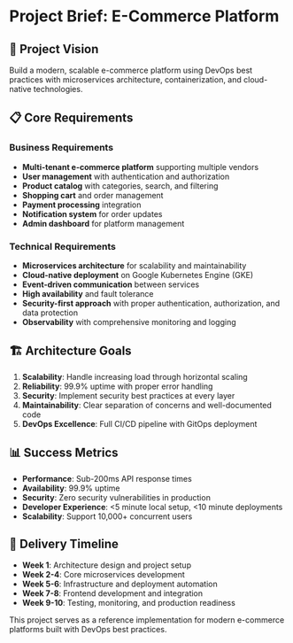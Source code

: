 # Project Brief: E-Commerce Platform

## 🎯 Project Vision
Build a modern, scalable e-commerce platform using DevOps best practices with microservices architecture, containerization, and cloud-native technologies.

## 📋 Core Requirements

### Business Requirements
- **Multi-tenant e-commerce platform** supporting multiple vendors
- **User management** with authentication and authorization
- **Product catalog** with categories, search, and filtering
- **Shopping cart** and order management
- **Payment processing** integration
- **Notification system** for order updates
- **Admin dashboard** for platform management

### Technical Requirements
- **Microservices architecture** for scalability and maintainability
- **Cloud-native deployment** on Google Kubernetes Engine (GKE)
- **Event-driven communication** between services
- **High availability** and fault tolerance
- **Security-first approach** with proper authentication, authorization, and data protection
- **Observability** with comprehensive monitoring and logging

## 🏗️ Architecture Goals
1. **Scalability**: Handle increasing load through horizontal scaling
2. **Reliability**: 99.9% uptime with proper error handling
3. **Security**: Implement security best practices at every layer
4. **Maintainability**: Clear separation of concerns and well-documented code
5. **DevOps Excellence**: Full CI/CD pipeline with GitOps deployment

## 📊 Success Metrics
- **Performance**: Sub-200ms API response times
- **Availability**: 99.9% uptime
- **Security**: Zero security vulnerabilities in production
- **Developer Experience**: <5 minute local setup, <10 minute deployments
- **Scalability**: Support 10,000+ concurrent users

## 🚀 Delivery Timeline
- **Week 1**: Architecture design and project setup
- **Week 2-4**: Core microservices development
- **Week 5-6**: Infrastructure and deployment automation
- **Week 7-8**: Frontend development and integration
- **Week 9-10**: Testing, monitoring, and production readiness

This project serves as a reference implementation for modern e-commerce platforms built with DevOps best practices. 
